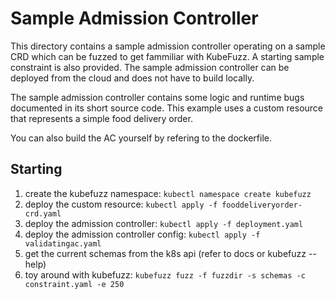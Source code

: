 # Sample Admission Controller

This directory contains a sample admission controller operating on a sample CRD which can be fuzzed to get fammiliar with KubeFuzz. A starting sample constraint is also
provided. The sample admission controller can be deployed from the cloud and does not have to build locally.

The sample admission controller contains some logic and runtime bugs documented in its short source code. This example uses a custom resource that represents
a simple food delivery order.

You can also build the AC yourself by refering to the dockerfile.

## Starting

1. create the kubefuzz namespace: `kubectl namespace create kubefuzz`
2. deploy the custom resource: `kubectl apply -f fooddeliveryorder-crd.yaml`
3. deploy the admission controller: `kubectl apply -f deployment.yaml`
4. deploy the admission controller config: `kubectl apply -f validatingac.yaml`
5. get the current schemas from the k8s api (refer to docs or kubefuzz --help)
6. toy around with kubefuzz: `kubefuzz fuzz -f fuzzdir -s schemas -c constraint.yaml -e 250`
